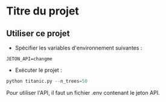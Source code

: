 # Titre du projet
## Utiliser ce projet

- Spécifier les variables d'environnement suivantes :
```
JETON_API=changme
```
- Exécuter le projet :
```python
python titanic.py --n_trees=50
```

Pour utiliser l'API, il faut un fichier .env contenant le jeton API.
